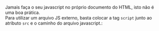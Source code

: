 Jamais faça o seu javascript no próprio documento do HTML, isto não é uma boa prática. </br>
Para utilizar um arquivo JS externo, basta colocar a tag `script` junto ao atributo `src` e o caminho do arquivo javascript.:
```
